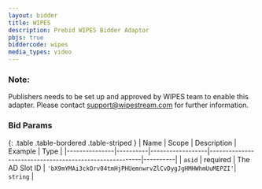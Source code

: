 ```yaml
---
layout: bidder
title: WIPES
description: Prebid WIPES Bidder Adaptor
pbjs: true
biddercode: wipes
media_types: video
---
```


### Note:
Publishers needs to be set up and approved by WIPES team to enable this adapter.
Please contact support@wipestream.com for further information.

### Bid Params

{: .table .table-bordered .table-striped }
| Name          | Scope    | Description      | Example                                                | Type     |
|---------------|----------|------------------|--------------------------------------------------------|----------|
| `asid`        | required | The AD Slot ID   | `'bX9mYMAi3ckOrv04tmHjPHUemnwrvZlCvDygJgHMHWhmUuMEPZI'`| `string` |
